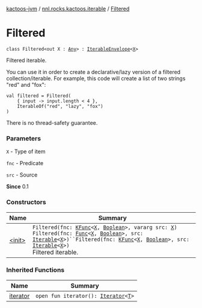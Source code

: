 [kactoos-jvm](../../index.md) / [nnl.rocks.kactoos.iterable](../index.md) / [Filtered](./index.md)

# Filtered

`class Filtered<out X : `[`Any`](https://kotlinlang.org/api/latest/jvm/stdlib/kotlin/-any/index.html)`> : `[`IterableEnvelope`](../-iterable-envelope/index.md)`<`[`X`](index.md#X)`>`

Filtered iterable.

You can use it in order to create a declarative/lazy
version of a filtered collection/iterable. For example,
this code will create a list of two strings "red" and "fox":

```
val filtered = Filtered(
    { input -> input.length < 4 },
    IterableOf("red", "lazy", "fox")
)
```

There is no thread-safety guarantee.

### Parameters

`X` - Type of item

`fnc` - Predicate

`src` - Source

**Since**
0.1

### Constructors

| Name | Summary |
|---|---|
| [&lt;init&gt;](-init-.md) | `Filtered(fnc: `[`KFunc`](../../nnl.rocks.kactoos/-k-func.md)`<`[`X`](index.md#X)`, `[`Boolean`](https://kotlinlang.org/api/latest/jvm/stdlib/kotlin/-boolean/index.html)`>, vararg src: `[`X`](index.md#X)`)`<br>`Filtered(fnc: `[`Func`](../../nnl.rocks.kactoos/-func/index.md)`<`[`X`](index.md#X)`, `[`Boolean`](https://kotlinlang.org/api/latest/jvm/stdlib/kotlin/-boolean/index.html)`>, src: `[`Iterable`](https://kotlinlang.org/api/latest/jvm/stdlib/kotlin.collections/-iterable/index.html)`<`[`X`](index.md#X)`>)``Filtered(fnc: `[`KFunc`](../../nnl.rocks.kactoos/-k-func.md)`<`[`X`](index.md#X)`, `[`Boolean`](https://kotlinlang.org/api/latest/jvm/stdlib/kotlin/-boolean/index.html)`>, src: `[`Iterable`](https://kotlinlang.org/api/latest/jvm/stdlib/kotlin.collections/-iterable/index.html)`<`[`X`](index.md#X)`>)`<br>Filtered iterable. |

### Inherited Functions

| Name | Summary |
|---|---|
| [iterator](../-iterable-envelope/iterator.md) | `open fun iterator(): `[`Iterator`](https://kotlinlang.org/api/latest/jvm/stdlib/kotlin.collections/-iterator/index.html)`<`[`T`](../-iterable-envelope/index.md#T)`>` |
